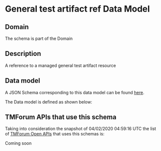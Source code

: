 # General test artifact ref Data Model

## Domain

The  schema is part of the  Domain

## Description

A reference to a managed general test artifact resource

## Data model

A JSON Schema corresponding to this data model can be found
[here](https://github.com/tmforum-rand/schemas/blob/candidates/Common/GeneralTestArtifactRef.schema.json).

The Data model is defined as shown below:





## TMForum APIs that use this schema

Taking into consideration the snapshot of 04/02/2020 04:59:16 UTC the list of [TMForum Open APIs](https://www.tmforum.org/open-apis/) that uses this schemas is:

Coming soon